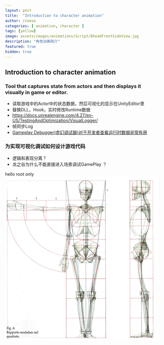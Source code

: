 ```yaml
---
layout: post
title:  "Introduction to character animation"
author: iteevo
categories: [ animation, character ]
tags: [yellow]
image: assets/images/animations/Script/8headFrontSideView.jpg
description: "角色动画简介"
featured: true
hidden: true
---
```

## Introduction to character animation
### Tool that captures state from actors and then displays it visually in game or editor.
- 读取游戏中的Actor中的状态数据，然后可视化的显示在UnityEditor里
- 替换DLL，Hook，实时修改Runtime数据
- https://docs.unrealengine.com/4.27/en-US/TestingAndOptimization/VisualLogger/
- 帧同步Log
- [Gameplay Debugger(虚幻调试器)对于开发者查看运行时数据非常有用](https://blog.csdn.net/zhang1461376499/article/details/113395607)

### 为实现可视化调试如何设计游戏代码
- 逻辑和表现分离？
- 龙之谷为什么不能直接进入场景调试GamePlay ？

hello root only
![titleimage](../../assets/images/animations/Script/8headFrontSideView.jpg)